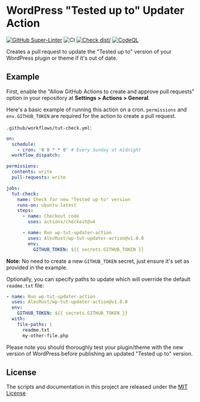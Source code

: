 # WordPress "Tested up to" Updater Action

[![GitHub Super-Linter](https://github.com/AlecRust/wp-tut-updater-action/actions/workflows/linter.yml/badge.svg)](https://github.com/super-linter/super-linter)
![CI](https://github.com/AlecRust/wp-tut-updater-action/actions/workflows/ci.yml/badge.svg)
[![Check dist/](https://github.com/AlecRust/wp-tut-updater-action/actions/workflows/check-dist.yml/badge.svg)](https://github.com/AlecRust/wp-tut-updater-action/actions/workflows/check-dist.yml)
[![CodeQL](https://github.com/AlecRust/wp-tut-updater-action/actions/workflows/codeql-analysis.yml/badge.svg)](https://github.com/AlecRust/wp-tut-updater-action/actions/workflows/codeql-analysis.yml)

Creates a pull request to update the "Tested up to" version of your WordPress
plugin or theme if it's out of date.

## Example

First, enable the "Allow GitHub Actions to create and approve pull requests"
option in your repository at **Settings > Actions > General**.

Here's a basic example of running this action on a cron. `permissions` and
`env.GITHUB_TOKEN` are required for the action to create a pull request.

`.github/workflows/tut-check.yml`:

```yaml
on:
  schedule:
    - cron: '0 0 * * 0' # Every Sunday at midnight
  workflow_dispatch:

permissions:
  contents: write
  pull-requests: write

jobs:
  tut-check:
    name: Check for new "Tested up to" version
    runs-on: ubuntu-latest
    steps:
      - name: Checkout code
        uses: actions/checkout@v4

      - name: Run wp-tut-updater-action
        uses: AlecRust/wp-tut-updater-action@v1.0.0
        env:
          GITHUB_TOKEN: ${{ secrets.GITHUB_TOKEN }}
```

**Note:** No need to create a new `GITHUB_TOKEN` secret, just ensure it's set as
provided in the example.

Optionally, you can specify paths to update which will override the default
`readme.txt` file:

```yaml
- name: Run wp-tut-updater-action
  uses: AlecRust/wp-tut-updater-action@v1.0.0
  env:
    GITHUB_TOKEN: ${{ secrets.GITHUB_TOKEN }}
  with:
    file-paths: |
      readme.txt
      my-other-file.php
```

Please note you should thoroughly test your plugin/theme with the new version of
WordPress before publishing an updated "Tested up to" version.

## License

The scripts and documentation in this project are released under the
[MIT License](LICENSE)
